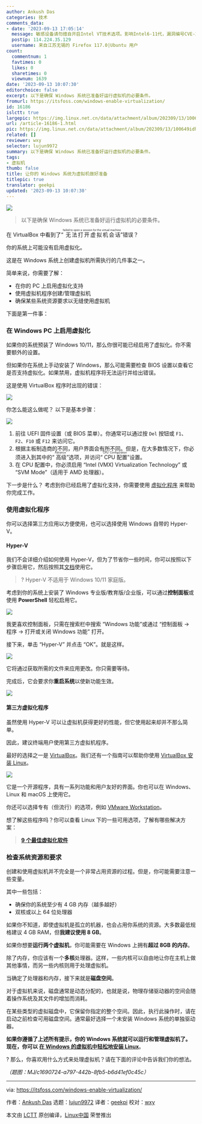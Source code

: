 ```yaml
---
author: Ankush Das
categories: 技术
comments_data:
- date: '2023-09-13 17:05:14'
  message: 敏感设备请勿擅自开启Intel VT技术选项。影响Intel6-11代，漏洞编号CVE-2022-40982。
  postip: 114.224.35.129
  username: 来自江苏无锡的 Firefox 117.0|Ubuntu 用户
count:
  commentnum: 1
  favtimes: 0
  likes: 0
  sharetimes: 0
  viewnum: 1639
date: '2023-09-13 10:07:30'
editorchoice: false
excerpt: 以下是确保 Windows 系统已准备好运行虚拟机的必要条件。
fromurl: https://itsfoss.com/windows-enable-virtualization/
id: 16186
islctt: true
largepic: https://img.linux.net.cn/data/attachment/album/202309/13/100649idhbxhxehrqb9ahh.jpg
url: /article-16186-1.html
pic: https://img.linux.net.cn/data/attachment/album/202309/13/100649idhbxhxehrqb9ahh.jpg.thumb.jpg
related: []
reviewer: wxy
selector: lujun9972
summary: 以下是确保 Windows 系统已准备好运行虚拟机的必要条件。
tags:
- 虚拟机
thumb: false
title: 让你的 Windows 系统为虚拟机做好准备
titlepic: true
translator: geekpi
updated: '2023-09-13 10:07:30'
---
```


![](https://img.linux.net.cn/data/attachment/album/202309/13/100649idhbxhxehrqb9ahh.jpg)



> 
> 以下是确保 Windows 系统已准备好运行虚拟机的必要条件。
> 
> 
> 


在 VirtualBox 中看到了“<ruby> 无法打开虚拟机会话 <rt>  failed to open a session for the virtual machine </rt></ruby>”错误？


你的系统上可能没有启用虚拟化。


这是在 Windows 系统上创建虚拟机所需执行的几件事之一。


简单来说，你需要了解：


* 在你的 PC 上启用虚拟化支持
* 使用虚拟机程序创建/管理虚拟机
* 确保某些系统资源要求以无缝使用虚拟机


下面是第一件事：


### 在 Windows PC 上启用虚拟化


如果你的系统预装了 Windows 10/11，那么你很可能已经启用了虚拟化。你不需要额外的设置。


但如果你在系统上手动安装了 Windows，那么可能需要检查 BIOS 设置以查看它是否支持虚拟化。如果禁用，虚拟机程序将无法运行并给出错误。


这是使用 VirtualBox 程序时出现的错误：


![](https://img.linux.net.cn/data/attachment/album/202309/13/100731nih654wuvow561zk.jpg)


你怎么能这么做呢？ 以下是基本步骤：


![](https://img.linux.net.cn/data/attachment/album/202309/13/100731z7xywxyfrcfl0x73.jpg)


1. 前往 UEFI 固件设置（或 BIOS 菜单）。你通常可以通过按 `Del` 按钮或 `F1`、`F2`、`F10` 或 `F12` 来访问它。
2. 根据主板制造商的不同，用户界面会有所不同。但是，在大多数情况下，你必须进入到其中的“<ruby> 高级 <rt>  Advance </rt></ruby>”选项，并访问“<ruby> CPU 配置 <rt>  CPU Configuration </rt></ruby>”设置。
3. 在 CPU 配置中，你必须启用 “Intel (VMX) Virtualization Technology” 或 “SVM Mode”（适用于 AMD 处理器）。


下一步是什么？ 考虑到你已经启用了虚拟化支持，你需要使用 [虚拟化程序](https://itsfoss.com/virtualization-software-linux) 来帮助你完成工作。


### 使用虚拟化程序


你可以选择第三方应用以方便使用，也可以选择使用 Windows 自带的 Hyper-V。


#### Hyper-V


我们不会详细介绍如何使用 Hyper-V，但为了节省你一些时间，你可以按照以下步骤启用它，然后按照其[文档](https://learn.microsoft.com/en-us/virtualization/hyper-v-on-windows/about/)使用它。



> 
> ? Hyper-V 不适用于 Windows 10/11 家庭版。
> 
> 
> 


考虑到你的系统上安装了 Windows 专业版/教育版/企业版，可以通过**控制面板**或使用 **PowerShell** 轻松启用它。


![](https://img.linux.net.cn/data/attachment/album/202309/13/100731edlaadxd98hl90g0.jpg)


我更喜欢控制面板，只需在搜索栏中搜索 “Windows 功能”或通过 “控制面板 → 程序 → 打开或关闭 Windows 功能” 打开。


接下来，单击 “Hyper-V” 并点击 “OK”。就是这样。


![](https://img.linux.net.cn/data/attachment/album/202309/13/100732sz6t70ckzqllkq8i.jpg)


它将通过获取所需的文件来应用更改。你只需要等待。


完成后，它会要求你**重启系统**以使新功能生效。


![](https://img.linux.net.cn/data/attachment/album/202309/13/100732doyfs50okzkzo5so.jpg)


#### 第三方虚拟化程序


虽然使用 Hyper-V 可以让虚拟机获得更好的性能，但它使用起来却并不那么简单。


因此，建议终端用户使用第三方虚拟机程序。


最好的选择之一是 [VirtualBox](https://www.virtualbox.org/)。我们还有一个指南可以帮助你使用 [VirtualBox 安装 Linux](https://itsfoss.com/install-linux-in-virtualbox/)。


![](https://img.linux.net.cn/data/attachment/album/202309/13/100732b7e1qls1706ev0ve.png)


它是一个开源程序，具有一系列功能和用户友好的界面。你也可以在 Windows、Linux 和 macOS 上使用它。


你还可以选择专有（但流行）的选项，例如 [VMware Workstation](https://www.vmware.com/products/workstation-player.html)。


想了解这些程序吗？你可以查看 Linux 下的一些可用选项，了解有哪些解决方案：



> 
> **[9 个最佳虚拟化软件](https://itsfoss.com/virtualization-software-linux/)**
> 
> 
> 


### 检查系统资源和要求


创建和使用虚拟机并不完全是一个非常占用资源的过程。但是，你可能需要注意一些变量。


其中一些包括：


* 确保你的系统至少有 4 GB 内存（越多越好）
* 双核或以上 64 位处理器


如果你不知道，即使虚拟机是孤立的机器，也会占用你系统的资源。大多数最低规格建议 4 GB RAM，但**我建议使用 8 GB**。


如果你想要**运行两个虚拟机**，你可能需要在 Windows 上拥有**超过 8GB 的内存**。


除了内存，你应该有一个**多核**处理器。这样，一些内核可以自由地让你在主机上做其他事情，而另一些内核则用于处理虚拟机。


当确定了处理器和内存，接下来就是**磁盘空间**。


对于虚拟机来说，磁盘通常是动态分配的，也就是说，物理存储驱动器的空间会随着操作系统及其文件的增加而消耗。


在某些类型的虚拟磁盘中，它保留你指定的整个空间。因此，执行此操作时，请在启动之前检查可用磁盘空间。通常最好选择一个未安装 Windows 系统的单独驱动器。


**如果你遵循了上述所有提示，你的 Windows 系统就可以运行和管理虚拟机了。现在，你可以 [在 Windows 的虚拟机中轻松地安装 Linux](https://itsfoss.com/install-linux-in-virtualbox/)**。


? 那么，你喜欢用什么方式来处理虚拟机？请在下面的评论中告诉我们你的想法。


*（题图：MJ/c1690724-a797-442b-8fb5-b6d41ef0c45c）*




---


via: <https://itsfoss.com/windows-enable-virtualization/>


作者：[Ankush Das](https://itsfoss.com/author/ankush/) 选题：[lujun9972](https://github.com/lujun9972) 译者：[geekpi](https://github.com/geekpi) 校对：[wxy](https://github.com/wxy)


本文由 [LCTT](https://github.com/LCTT/TranslateProject) 原创编译，[Linux中国](https://linux.cn/) 荣誉推出